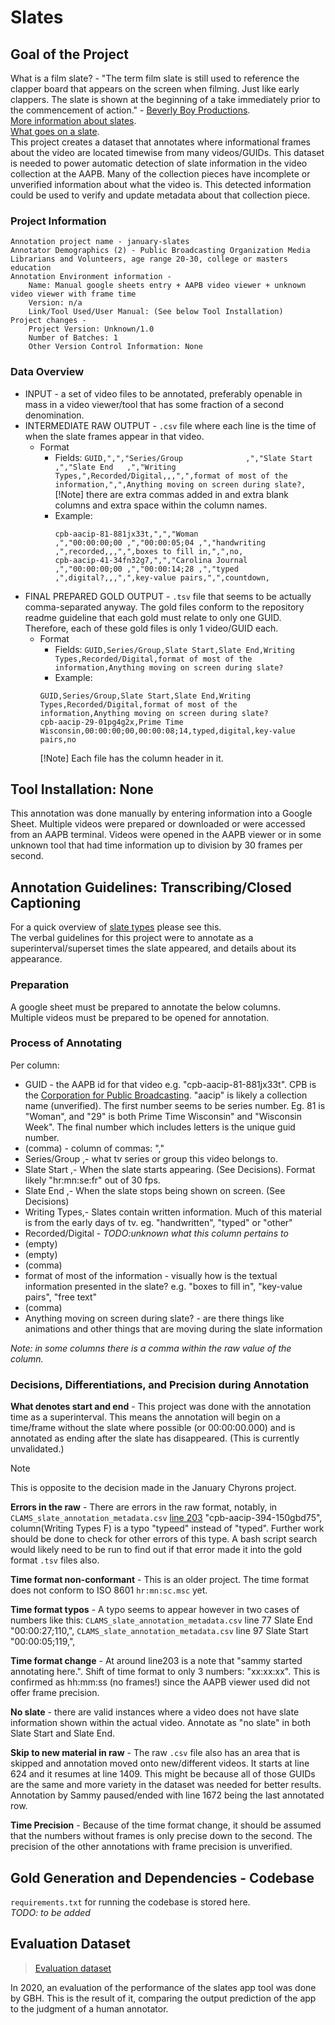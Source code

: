 # Slates

## Goal of the Project
What is a film slate? - "The term film slate is still used to reference the clapper board that appears on the screen when filming. Just like early clappers. 
The slate is shown at the beginning of a take immediately prior to the commencement of action." - [Beverly Boy Productions](https://beverlyboy.com/filmmaking/what-does-slate-mean-in-film/#:~:text=The%20term%20film%20slate%20is,the%20term%20slate%20in%20film.).  
[More information about slates](https://www.youtube.com/watch?v=Heg6kDxXZ8k&t=13).  
[What goes on a slate](theblackandblue.com/2012/11/05/deciphering-film-slate-1/).  
This project creates a dataset that annotates where informational frames about the video are located timewise from many videos/GUIDs. 
This dataset is needed to power automatic detection of slate information in the video collection at the AAPB. 
Many of the collection pieces have incomplete or unverified information about what the video is. 
This detected information could be used to verify and update metadata about that collection piece.

### Project Information
```
Annotation project name - january-slates
Annotator Demographics (2) - Public Broadcasting Organization Media Librarians and Volunteers, age range 20-30, college or masters education  
Annotation Environment information -    
    Name: Manual google sheets entry + AAPB video viewer + unknown video viewer with frame time 
    Version: n/a  
    Link/Tool Used/User Manual: (See below Tool Installation)  
Project changes -  
    Project Version: Unknown/1.0  
    Number of Batches: 1
    Other Version Control Information: None
```

### Data Overview
* INPUT - a set of video files to be annotated, preferably openable in mass in a video viewer/tool that has some fraction of a second denomination.  
* INTERMEDIATE RAW OUTPUT - `.csv` file where each line is the time of when the slate frames appear in that video.
  * Format  
    * Fields: ```GUID,",","Series/Group              ,","Slate Start ,","Slate End   ,","Writing Types,",Recorded/Digital,,,",",format of most of the information,",",Anything moving on screen during slate?,```  
    [!Note] there are extra commas added in and extra blank columns and extra space within the column names.
    * Example:
        ```
        cpb-aacip-81-881jx33t,",","Woman                     ,","00:00:00;00 ,","00:00:05;04 ,","handwriting  ,",recorded,,,",",boxes to fill in,",",no,
        cpb-aacip-41-34fn32g7,",","Carolina Journal          ,","00:00:00;00 ,","00:00:14;28 ,","typed        ,",digital?,,,",",key-value pairs,",",countdown,
        ```
* FINAL PREPARED GOLD OUTPUT - `.tsv` file that seems to be actually comma-separated anyway. The gold files conform to the repository readme guideline that each 
gold must relate to only one GUID. Therefore, each of these gold files is only 1 video/GUID each. 
  * Format
    * Fields: `GUID,Series/Group,Slate Start,Slate End,Writing Types,Recorded/Digital,format of most of the information,Anything moving on screen during slate?`
    * Example:
    ```
    GUID,Series/Group,Slate Start,Slate End,Writing Types,Recorded/Digital,format of most of the information,Anything moving on screen during slate?
    cpb-aacip-29-01pg4g2x,Prime Time Wisconsin,00:00:00;00,00:00:08;14,typed,digital,key-value pairs,no
    ```
    [!Note] Each file has the column header in it. 

## Tool Installation: None
This annotation was done manually by entering information into a Google Sheet. 
Multiple videos were prepared or downloaded or were accessed from an AAPB terminal. 
Videos were opened in the AAPB viewer or in some unknown tool that had time information up to division by 30 frames per second.  

## Annotation Guidelines: Transcribing/Closed Captioning
For a quick overview of [slate types](https://docs.google.com/document/d/1Xf43EpVzQbIOB-7KTadEyU3eam9xIvLlSGkjy4Ff2v4/edit) please see this.  
The verbal guidelines for this project were to annotate as a superinterval/superset times the slate appeared, and details about its appearance.  
### Preparation
A google sheet must be prepared to annotate the below columns.  
Multiple videos must be prepared to be opened for annotation.  
### Process of Annotating

Per column:  
* GUID - the AAPB id for that video e.g. "cpb-aacip-81-881jx33t". 
CPB is the [Corporation for Public Broadcasting](https://cpb.org/faq#1-1:~:text=Public%20Broadcasting%20(CPB)%3F-,CPB,-is%20a%20private).
"aacip" is likely a collection name (unverified).
The first number seems to be series number. Eg. 81 is "Woman", and "29" is both Prime Time Wisconsin" and "Wisconsin Week".
The final number which includes letters is the unique guid number.  
* (comma) - column of commas: ","  
* Series/Group              ,- what tv series or group this video belongs to.  
* Slate Start ,- When the slate starts appearing. (See Decisions). Format likely "hr:mn:se:fr" out of 30 fps.     
* Slate End   ,- When the slate stops being shown on screen. (See Decisions)  
* Writing Types,- Slates contain written information. Much of this material is from the early days of tv. eg. "handwritten", "typed" or "other"   
* Recorded/Digital - _TODO:unknown what this column pertains to_  
* (empty)  
* (empty)  
* (comma)  
* format of most of the information - visually how is the textual information presented in the slate? e.g. "boxes to fill in", "key-value pairs", "free text"  
* (comma)  
* Anything moving on screen during slate? - are there things like animations and other things that are moving during the slate information

_Note: in some columns there is a comma within the raw value of the column._

### Decisions, Differentiations, and Precision during Annotation
**What denotes start and end** - This project was done with the annotation time as a superinterval.
This means the annotation will begin on a time/frame without the slate where possible (or 00:00:00.000) 
and is annotated as ending after the slate has disappeared.
(This is currently unvalidated.)
> [!Note]  
>  This is opposite to the decision made in the January Chyrons project. 

**Errors in the raw** - There are errors in the raw format, notably, in `CLAMS_slate_annotation_metadata.csv` [line 203](https://github.com/clamsproject/aapb-annotations/blob/f884e10d0b9d4b1d68e294d83c6e838528d2c249/january-slates/230101-aapb-collaboration-7/CLAMS_slate_annotation_metadata.csv?plain=1#L203) "cpb-aacip-394-150gbd75", column(Writing Types F) is a typo "typeed" instead of "typed". 
Further work should be done to check for other errors of this type. A bash script search would likely need to be run to find out if that error made it into the gold format `.tsv` files also.

**Time format non-conformant** - This is an older project. The time format does not conform to ISO 8601 `hr:mn:sc.msc` yet.

**Time format typos** - A typo seems to appear however in two cases of numbers like this: `CLAMS_slate_annotation_metadata.csv` line 77 Slate End "00:00:27;110,",
`CLAMS_slate_annotation_metadata.csv` line 97 Slate Start "00:00:05;119,", 

**Time format change** - At around line203 is a note that "sammy started annotating here.". 
Shift of time format to only 3 numbers: "xx:xx:xx". This is confirmed as hh:mm:ss (no frames!) since the AAPB viewer used did not
offer frame precision. 

**No slate** - there are valid instances where a video does not have slate information shown within the actual video. Annotate as "no slate" in both Slate Start and Slate End.  

**Skip to new material in raw** - The raw `.csv` file also has an area that is skipped and annotation moved onto new/different videos. 
It starts at line 624 and it resumes at line 1409. This might be because all of those GUIDs are the same and more variety in the dataset was needed for better results.
Annotation by Sammy paused/ended with line 1672 being the last annotated row.  

**Time Precision** - Because of the time format change, it should be assumed that the numbers without frames is only precise down to the second.
The precision of the other annotations with frame precision is unverified. 



## Gold Generation and Dependencies - Codebase
`requirements.txt` for running the codebase is stored here.  
_TODO: to be added_

## Evaluation Dataset   
> [Evaluation dataset](https://docs.google.com/spreadsheets/d/1VHEpYmAtBHkIHTzbYtUexRNqALEHLi-3rwzIXtfQG-E/edit#gid=0)  
 
In 2020, an evaluation of the performance of the slates app tool was done by GBH. This is the result of it, comparing the output 
prediction of the app to the judgment of a human annotator. 